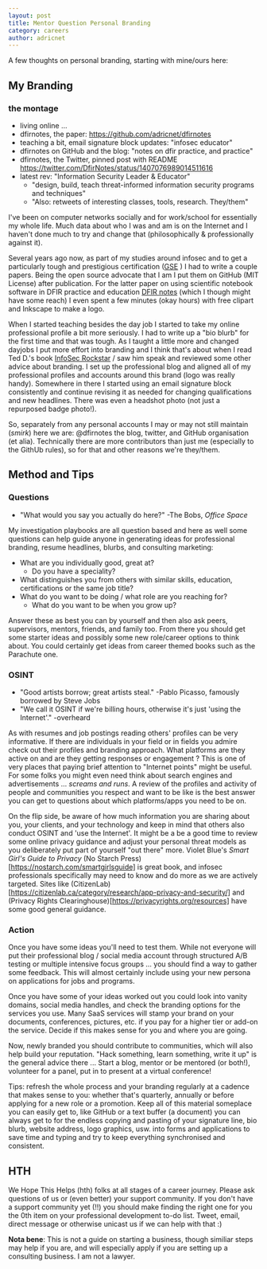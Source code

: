 ```yaml
---
layout: post
title: Mentor Question Personal Branding
category: careers
author: adricnet
---
```


A few thoughts on personal branding, starting with mine/ours here:

## My Branding 

### the montage
* living online ...
* dfirnotes, the paper: https://github.com/adricnet/dfirnotes
* teaching a bit, email signature block updates: "infosec educator"
* dfirnotes on GitHub and the blog: "notes on dfir practice, and practice"
* dfirnotes, the Twitter, pinned post with README https://twitter.com/DfirNotes/status/1407076989014511616 
* latest rev: "Information Security Leader & Educator"
  * "design, build, teach threat-informed information security programs and techniques"
  * "Also: retweets of interesting classes, tools, research. They/them"

I've been on computer networks socially and for work/school for essentially my whole life. Much data about who I was and am is on the Internet and I haven't done much to try and change that (philosophically & professionally against it).

Several years ago now, as part of my studies around infosec and to get a particularly tough and prestigious certification ([GSE](http://www.dfirnotes.net/gse-study-again/) ) I had to write a couple papers. Being the open source advocate that I am I put them on GitHub (MIT License) after publication. For the latter paper on using scientific notebook software in DFIR practice and education [DFIR notes](https://github.com/adricnet/dfirnotes) (which I though might have some reach) I even spent a few minutes (okay hours) with free clipart and Inkscape to make a logo.

When I started teaching besides the day job I started to take my online professional profile a bit more seriously. I had to write up a "bio blurb" for the first time and that was tough. As I taught a little more and changed dayjobs I put more effort into  branding and I think that's about when I read Ted D.'s book [InfoSec Rockstar](https://infosecrockstar.com/) / saw him speak and reviewed some other advice about branding. I set up the professional blog and aligned all of my professional profiles and accounts around this brand (logo was really handy). Somewhere in there I started using an email signature block consistently and continue revising it as needed for changing qualifications and new headlines. There was even a headshot photo (not just a repurposed badge photo!).

So, separately from any personal accounts I may or may not still maintain (*smirk*) here we are: @dfirnotes the blog, twitter, and GitHub organisation (et alia). Technically there are more contributors than just me (especially to the GithUb rules), so for that and other reasons we're they/them.

## Method and Tips
### Questions

* "What would you say you actually do here?" -The Bobs, _Office Space_
  
My investigation playbooks are all question based and here as well some questions can help guide anyone in generating ideas for professional branding, resume headlines, blurbs, and consulting marketing:

* What are you individually good, great at?
  * Do you have a speciality?
* What distinguishes you from others with similar skills, education, certifications or the same job title?
* What do you want to be doing / what role are you reaching for?
  * What do you want to be when you grow up?

Answer these as best you can by yourself and then also ask peers, supervisors, mentors, friends, and family too. From there you should get some starter ideas and possibly some new role/career options to think about. You could certainly get ideas from career themed books such as the Parachute one.

### OSINT

* "Good artists borrow; great artists steal." -Pablo Picasso, famously borrowed by Steve Jobs
* "We call it OSINT if we're billing hours, otherwise it's just 'using the Internet'." -overheard

As with resumes and job postings reading others' profiles can be very informative. If there are individuals in your field or in fields you admire check out their profiles and branding approach. What platforms are they active on and are they getting responses or engagement ? This is one of very places that paying brief attention to "Internet points" might be useful. For some folks you might even need think about search engines and advertisements ... *screams and runs*. A review of the profiles and activity of people and communities you respect and want to be like is the best answer you can get to questions about which platforms/apps you need to be on.

On the flip side, be aware of how much information you are sharing about you, your clients, and your technology and keep in mind that others also conduct OSINT and 'use the Internet'. It might be a be a good time to review some online privacy guidance and adjust your personal threat models as you deliberately put part of yourself "out there" more. Violet Blue's _Smart Girl's Guide to Privacy_ (No Starch Press)[https://nostarch.com/smartgirlsguide] is great book, and infosec professionals specifically may need to know and do more as we are actively targeted. Sites like (CitizenLab)[https://citizenlab.ca/category/research/app-privacy-and-security/] and (Privacy Rights Clearinghouse)[https://privacyrights.org/resources] have some good general guidance.

### Action

Once you have some ideas you'll need to test them. While not everyone will put their professional blog / social media account through structured A/B testing or multiple intensive focus groups ... you should find a way to gather some feedback. This will almost certainly include using your new persona on applications for jobs and programs.

Once you have some of your ideas worked out you could look into vanity domains, social media handles, and check the branding options for the services you use. Many SaaS services will stamp your brand on your documents, conferences, pictures, etc. if you pay for a higher tier or add-on the service. Decide if this makes sense for you and where you are going.

Now, newly branded you should contribute to communities, which will also help build your reputation. "Hack something, learn something, write it up" is the general advice there ... Start a blog, mentor or be mentored (or both!), volunteer for a panel, put in to present at a virtual conference!

Tips: refresh the whole process and your branding regularly at a cadence that makes sense to you: whether that's quarterly, annually or before applying for a new role or a promotion. Keep all of this material someplace you can easily get to, like GitHub or a text buffer (a document) you can always get to for the endless copying and pasting of your signature line, bio blurb, website address, logo graphics, usw. into forms and applications to save time and typing and try to keep everything synchronised and consistent.

## HTH

We Hope This Helps (hth) folks at all stages of a career journey. Please ask questions of us or (even better) your support community. If you don't have a support community yet (!!) you should make finding the right one for you the 0th item on your professional development to-do list. Tweet, email, direct message or otherwise unicast us if we can help with that :)

**Nota bene**: This is not a guide on starting a business, though similiar steps may help if you are, and will especially apply if you are setting up a consulting business. I am not a lawyer.
